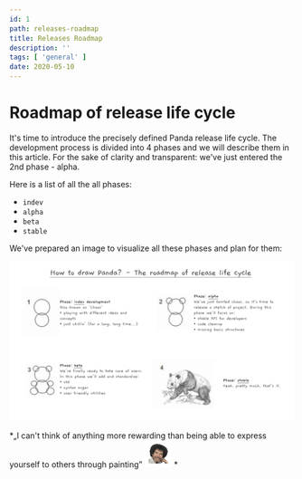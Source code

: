 ```yaml
---
id: 1
path: releases-roadmap
title: Releases Roadmap
description: ''
tags: [ 'general' ]
date: 2020-05-10
---
```


# Roadmap of release life cycle
It's time to introduce the precisely defined Panda release life cycle.
The development process is divided into 4 phases and we will describe them in this article.
For the sake of clarity and transparent: we've just entered the 2nd phase - alpha.

Here is a list of all the all phases:
* `indev`
* `alpha`
* `beta`
* `stable`

We've prepared an image to visualize all these phases and plan for them:

![How to draw Panda](/news/1.how-to-draw-panda.png) 

*„I can't think of anything more rewarding than being able to express yourself to others through painting”
<img class='emoji' src="/news/1.bob-ross.png" alt='Bob Ross'> *
